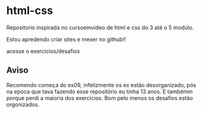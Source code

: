 # html-css

Repositorio inspirada no cursoemvideo de html e css do 3 até o 5 modúlo.

Estou apredendo criar sites e mexer no github!!

acesse o exercicios/desafios





## Aviso

Recomendo começa do ex09, infelizmente os ex estão desorganizado, pós na epoca que  tava fazendo esse repositório eu tinha 13 anos. E tambémm porque perdi a maioria dos exercícios. Bom pelo menos os desafios estão orgonizados.
